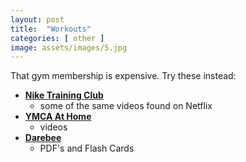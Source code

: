 ```yaml
---
layout: post
title:  "Workouts"
categories: [ other ]
image: assets/images/5.jpg
---
```


That gym membership is expensive.  Try these instead:

+ **[Nike Training Club](https://www.youtube.com/@Niketrainingclub.)**
    - some of the same videos found on Netflix
+ **[YMCA At Home](https://www.youtube.com/@ymcahome)**
    - videos
+ **[Darebee](https://darebee.com/)**
    - PDF's and Flash Cards
